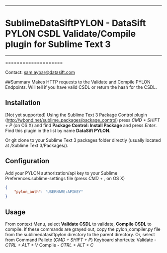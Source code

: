 ***
# SublimeDataSiftPYLON - DataSift PYLON CSDL Validate/Compile plugin for Sublime Text 3
***
====================

Contact: [sam.aybar@datasift.com](mailto:sam.aybar@datasift.com)

##Summary
Makes HTTP requests to the Validate and Compile PYLON Endpoints. Will tell if you have valid CSDL or return the hash for the CSDL.

## Installation
[Not yet supported]
Using the Sublime Text 3 Package Control plugin (http://wbond.net/sublime_packages/package_control)
press *CMD + SHIFT + P* (on OS X) and find **Package Control: Install Package** and press *Enter*.
Find this plugin in the list by name **DataSift PYLON**.

Or git clone to your Sublime Text 3 packages folder directly (usually located at /Sublime Text 3/Packages/).

## Configuration
Add your PYLON authorization/api key to your Sublime Preferences.sublime-settings file (press *CMD + ,* on OS X)
```json
{
    "pylon_auth": "USERNAME:APIKEY"
}
```
## Usage
From context Menu, select **Validate CSDL** to validate, **Compile CSDL** to compile. If these commands are grayed out, copy the pylon_compiler.py file from the sublimedatasiftpylon directory to the parent directory.
Or, select from Command Pallete (*CMD + SHIFT + P*)
Keyboard shortcuts:
Validate - *CTRL + ALT + V*
Compile - *CTRL + ALT + C*